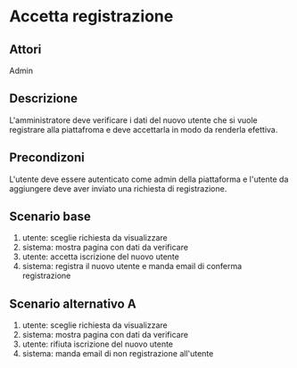 # Accetta registrazione

## Attori
Admin

## Descrizione
L'amministratore deve verificare i dati del nuovo utente che si vuole registrare alla piattafroma e deve accettarla in modo da renderla efettiva.

## Precondizoni
L'utente deve essere autenticato come admin della piattaforma e l'utente da aggiungere deve aver inviato una richiesta di registrazione.

## Scenario base
1) utente: sceglie richiesta da visualizzare 
2) sistema: mostra pagina con dati da verificare
3) utente: accetta iscrizione del nuovo utente
4) sistema: registra il nuovo utente e manda email di conferma registrazione 

## Scenario alternativo A
1) utente: sceglie richiesta da visualizzare 
2) sistema: mostra pagina con dati da verificare
3) utente: rifiuta iscrizione del nuovo utente
4) sistema: manda email di non registrazione all'utente

